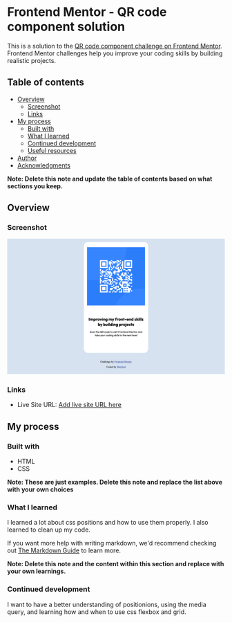 # Frontend Mentor - QR code component solution

This is a solution to the [QR code component challenge on Frontend Mentor](https://www.frontendmentor.io/challenges/qr-code-component-iux_sIO_H). Frontend Mentor challenges help you improve your coding skills by building realistic projects.

## Table of contents

- [Overview](#overview)
  - [Screenshot](#screenshot)
  - [Links](#links)
- [My process](#my-process)
  - [Built with](#built-with)
  - [What I learned](#what-i-learned)
  - [Continued development](#continued-development)
  - [Useful resources](#useful-resources)
- [Author](#author)
- [Acknowledgments](#acknowledgments)

**Note: Delete this note and update the table of contents based on what sections you keep.**

## Overview

### Screenshot

![Screenshot](images/screenshot.jpg)

### Links

- Live Site URL: [Add live site URL here](https://mayffi.github.io/qr_code_project/)

## My process

### Built with

- HTML
- CSS

**Note: These are just examples. Delete this note and replace the list above with your own choices**

### What I learned

I learned a lot about css positions and how to use them properly. I also learned to clean up my code.

If you want more help with writing markdown, we'd recommend checking out [The Markdown Guide](https://www.markdownguide.org/) to learn more.

**Note: Delete this note and the content within this section and replace with your own learnings.**

### Continued development

I want to have a better understanding of positionions, using the media query, and learning how and when to use css flexbox and grid.
